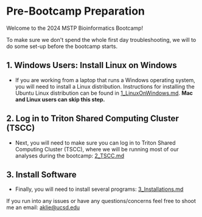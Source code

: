 # Pre-Bootcamp Preparation
Welcome to the 2024 MSTP Bioinformatics Bootcamp! 

To make sure we don't spend the whole first day troubleshooting, we will to do some set-up before the bootcamp starts.

## 1. Windows Users: Install Linux on Windows
- If you are working from a laptop that runs a Windows operating system, you will need to install a Linux distribution. Instructions for installing the Ubuntu Linux distribution can be found in [1_LinuxOnWindows.md](1_LinuxOnWindows.md). **Mac and Linux users can skip this step.**

## 2. Log in to Triton Shared Computing Cluster (TSCC)
- Next, you will need to make sure you can log in to Triton Shared Computing Cluster (TSCC), where we will be running most of our analyses during the bootcamp: [2_TSCC.md](2_TSCC.md)

## 3. Install Software
- Finally, you will need to install several programs: [3_Installations.md](3_Installations.md)

If you run into any issues or have any questions/concerns feel free to shoot me an email: aklie@ucsd.edu
